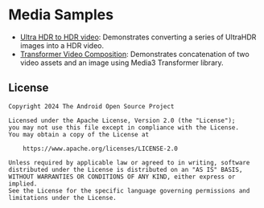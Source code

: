 # Media Samples

- [Ultra HDR to HDR video](ultrahdr/src/main/java/com/example/platform/media/ultrahdr/video/UltraHDRToHDRVideo.kt):
  Demonstrates converting a series of UltraHDR images into a HDR video.
- [Transformer Video Composition](video/src/main/java/com/example/platform/media/video/TransformerVideoComposition.kt):
  Demonstrates concatenation of two video assets and an image using Media3 Transformer library.

## License

```
Copyright 2024 The Android Open Source Project
 
Licensed under the Apache License, Version 2.0 (the "License");
you may not use this file except in compliance with the License.
You may obtain a copy of the License at

    https://www.apache.org/licenses/LICENSE-2.0

Unless required by applicable law or agreed to in writing, software
distributed under the License is distributed on an "AS IS" BASIS,
WITHOUT WARRANTIES OR CONDITIONS OF ANY KIND, either express or implied.
See the License for the specific language governing permissions and
limitations under the License.
```